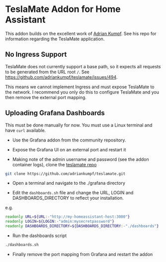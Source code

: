 # TeslaMate Addon for Home Assistant

This addon builds on the excellent work of [Adrian Kumpf](https://github.com/adriankumpf/teslamate). See his repo for information regarding the TeslaMate application.

## No Ingress Support

TeslaMate does not currently support a base path, so it expects all requests to be generated from the URL root ```/```.
See https://github.com/adriankumpf/teslamate/issues/494.

This means we cannot implement Ingress and must expose TeslaMate to the network.
I recommend you only do this to configure TeslaMate and you then remove the external port mapping.

## Uploading Grafana Dashboards

This must be done manually for now. You must use a Linux terminal and have ```curl``` available.

- Use the Grafana addon from the community repository.

- Expose the Grafana UI on an external port and restart it

- Making  note of the admin username and password (see the addon container logs), clone the [teslamate repo](https://github.com/adriankumpf/teslamate)

```bash
git clone https://github.com/adriankumpf/teslamate.git
```

- Open a terminal and navigate to the ./grafana directory

- Edit the ```dashboards.sh``` file and change the URL, LOGIN and DASHBOARDS_DIRECTORY to reflect your installation.

e.g.

```bash
readonly URL=${URL:-"http://my-homeassistant-host:3000"}
readonly LOGIN=${LOGIN:-"admin:mysecretpassword"}
readonly DASHBOARDS_DIRECTORY=${DASHBOARDS_DIRECTORY:-"./dashboards"}
```

- Run the dashboards script

```bash
./dashboards.sh
```

- Finally remove the port mapping from Grafana and restart the addon
